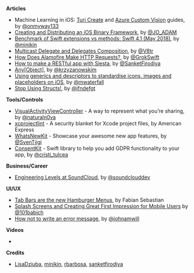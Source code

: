 **Articles**

* Machine Learning in iOS: [Turi Create](https://medium.com/flawless-app-stories/machine-learning-in-ios-turi-create-and-coreml-5ddce0dc8e26) and [Azure Custom Vision](https://medium.com/flawless-app-stories/machine-learning-in-ios-azure-custom-vision-and-coreml-645e93f35eee) guides, by [@onmyway133](https://twitter.com/onmyway133)
* [Creating and Distributing an iOS Binary Framework](https://blog.instabug.com/2018/05/ios-binary-framework/), by [@JO_ADAM](https://twitter.com/JO_ADAM)
* [Benchmark of Swift extensions vs methods: Swift 4.1 (May 2018)](https://medium.com/@minikin/benchmark-of-swift-extensions-vs-methods-swift-4-1-may-2018-2df3229f76fe), by [@minikin](https://twitter.com/minikin)
* [Multicast Delegate and Delegates Composition](http://www.vadimbulavin.com/multicast-delegate/), by [@V8tr](https://twitter.com/V8tr)
* [How Does Alamofire Make HTTP Requests?](https://grokswift.com/alamofire-how-requests/), by [@GrokSwift](https://twitter.com/GrokSwift)
* [How to make a RESTful app with Siesta](https://www.raywenderlich.com/182219/make-restful-app-siesta), by [@SanketFirodiya](https://twitter.com/SanketFirodiya)
* [Any[Object]](https://blog.krzyzanowskim.com/2018/05/29/any-object/), by [@krzyzanowskim](https://twitter.com/krzyzanowskim)
* [Using generics and descriptors to standardise icons, images and placeholders on iOS](https://medium.com/asos-techblog/using-generics-and-descriptors-to-standardise-icons-images-and-placeholders-on-ios-35dded0650be), by [@mwaterfall](https://twitter.com/mwaterfall)
* [Stop Using Structs!](https://medium.com/commencis/stop-using-structs-e1be9a86376f), by [@ifndefgt](https://twitter.com/ifndefgt)

**Tools/Controls**

* [VisualActivityViewController](https://github.com/naturaln0va/VisualActivityViewController) - A way to represent what you’re 
sharing, by [@naturaln0va](https://twitter.com/naturaln0va)
* [xcprojectlint](https://github.com/americanexpress/xcprojectlint) - A security blanket for Xcode project files, by American Express
* [WhatsNewKit](https://github.com/SvenTiigi/WhatsNewKit) - Showcase your awesome new app features, by [@SvenTiigi](https://twitter.com/SvenTiigi)
* [ConsentKit](https://github.com/ralcr/ConsentKit) - Swift library to help you add GDPR functionality to your app, by [@cristi_tulcea](https://twitter.com/cristi_tulcea)

**Business/Career**

* [Engineering Levels at SoundCloud](https://developers.soundcloud.com/blog/engineering-levels), by [@soundclouddev](https://twitter.com/soundclouddev)

**UI/UX**

* [Tab Bars are the new Hamburger Menus](https://uxplanet.org/tab-bars-are-the-new-hamburger-menus-9138891e98f4), by Fabian Sebastian
* [Splash Screens and Creating Great First Impression for Mobile Users](http://babich.biz/splash-screens-and-creating-great-first-impression-for-mobile-users/) by [@101babich](https://twitter.com/101babich)
* [How not to write an error message](https://webflow.com/blog/how-not-to-write-an-error-message), by [@johnamwill](http://www.twitter.com/johnamwill)

**Videos**

* 

**Credits**

* [LisaDziuba](https://github.com/LisaDziuba), [minikin](https://github.com/minikin), [rbarbosa](https://github.com/rbarbosa), [sanketfirodiya](https://github.com/sanketfirodiya)
